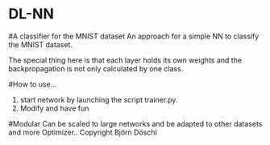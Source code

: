 # DL-NN
#A classifier for the MNIST dataset
An approach for a simple NN to classify the MNIST dataset.

The special thing here is that each layer holds its own weights and the backpropagation is not only calculated by one class.

#How to use...
1. start network by launching the script trainer.py.
2. Modify and have fun

#Modular
Can be scaled to large networks and be adapted to other datasets and more Optimizer..
Copyright Björn Döschl
